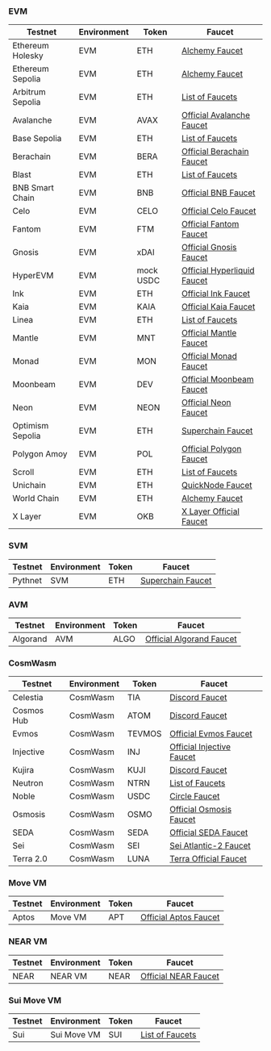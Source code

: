 <!-- The content in this file is auto-generated. Do not modify this file directly. Please see the README.md in the wormhole-mkdocs/scripts directory to learn how to update this page. -->

<!--TESTNET_FAUCETS-->
<div class="full-width" markdown>

### EVM

<table data-full-width="true" markdown><thead><th>Testnet</th><th>Environment</th><th>Token</th><th>Faucet</th></thead><tbody><tr><td>Ethereum Holesky</td><td>EVM</td><td>ETH</td><td><a href="https://www.alchemy.com/faucets/ethereum-holesky" target="_blank">Alchemy Faucet</a></td></tr><tr><td>Ethereum Sepolia</td><td>EVM</td><td>ETH</td><td><a href="https://www.alchemy.com/faucets/ethereum-sepolia" target="_blank">Alchemy Faucet</a></td></tr><tr><td>Arbitrum Sepolia</td><td>EVM</td><td>ETH</td><td><a href="https://docs.arbitrum.io/for-devs/dev-tools-and-resources/chain-info#faucets" target="_blank">List of Faucets</a></td></tr><tr><td>Avalanche</td><td>EVM</td><td>AVAX</td><td><a href="https://core.app/tools/testnet-faucet/?subnet=c&token=c" target="_blank">Official Avalanche Faucet</a></td></tr><tr><td>Base Sepolia</td><td>EVM</td><td>ETH</td><td><a href="https://docs.base.org/docs/tools/network-faucets/" target="_blank">List of Faucets</a></td></tr><tr><td>Berachain</td><td>EVM</td><td>BERA</td><td><a href="https://bartio.faucet.berachain.com/" target="_blank">Official Berachain Faucet</a></td></tr><tr><td>Blast</td><td>EVM</td><td>ETH</td><td><a href="https://docs.blast.io/tools/faucets#faucets" target="_blank">List of Faucets</a></td></tr><tr><td>BNB Smart Chain</td><td>EVM</td><td>BNB</td><td><a href="https://testnet.binance.org/faucet-smart/" target="_blank">Official BNB Faucet</a></td></tr><tr><td>Celo</td><td>EVM</td><td>CELO</td><td><a href="https://faucet.celo.org/alfajores" target="_blank">Official Celo Faucet</a></td></tr><tr><td>Fantom</td><td>EVM</td><td>FTM</td><td><a href="https://faucet.fantom.network/" target="_blank">Official Fantom Faucet</a></td></tr><tr><td>Gnosis</td><td>EVM</td><td>xDAI</td><td><a href="https://faucet.gnosischain.com/" target="_blank">Official Gnosis Faucet</a></td></tr><tr><td>HyperEVM</td><td>EVM</td><td>mock USDC</td><td><a href="https://app.hyperliquid-testnet.xyz/drip" target="_blank">Official Hyperliquid Faucet</a></td></tr><tr><td>Ink</td><td>EVM</td><td>ETH</td><td><a href="https://inkonchain.com/faucet" target="_blank">Official Ink Faucet</a></td></tr><tr><td>Kaia</td><td>EVM</td><td>KAIA</td><td><a href="https://faucet.kaia.io" target="_blank">Official Kaia Faucet</a></td></tr><tr><td>Linea</td><td>EVM</td><td>ETH</td><td><a href="https://docs.linea.build/get-started/how-to/get-testnet-eth" target="_blank">List of Faucets</a></td></tr><tr><td>Mantle</td><td>EVM</td><td>MNT</td><td><a href="https://faucet.sepolia.mantle.xyz/" target="_blank">Official Mantle Faucet</a></td></tr><tr><td>Monad</td><td>EVM</td><td>MON</td><td><a href="https://testnet.monad.xyz/" target="_blank">Official Monad Faucet</a></td></tr><tr><td>Moonbeam</td><td>EVM</td><td>DEV</td><td><a href="https://faucet.moonbeam.network/" target="_blank">Official Moonbeam Faucet</a></td></tr><tr><td>Neon</td><td>EVM</td><td>NEON</td><td><a href="https://neonfaucet.org/" target="_blank">Official Neon Faucet</a></td></tr><tr><td>Optimism Sepolia</td><td>EVM</td><td>ETH</td><td><a href="https://console.optimism.io/faucet" target="_blank">Superchain Faucet</a></td></tr><tr><td>Polygon Amoy</td><td>EVM</td><td>POL</td><td><a href="https://faucet.polygon.technology/" target="_blank">Official Polygon Faucet</a></td></tr><tr><td>Scroll</td><td>EVM</td><td>ETH</td><td><a href="https://docs.scroll.io/en/user-guide/faucet/" target="_blank">List of Faucets</a></td></tr><tr><td>Unichain</td><td>EVM</td><td>ETH</td><td><a href="https://faucet.quicknode.com/unichain/sepolia" target="_blank">QuickNode Faucet</a></td></tr><tr><td>World Chain</td><td>EVM</td><td>ETH</td><td><a href="https://www.alchemy.com/faucets/world-chain-sepolia" target="_blank">Alchemy Faucet</a></td></tr><tr><td>X Layer</td><td>EVM</td><td>OKB</td><td><a href="https://www.okx.com/xlayer/faucet" target="_blank">X Layer Official Faucet</a></td></tr></tbody></table>

### SVM

<table data-full-width="true" markdown><thead><th>Testnet</th><th>Environment</th><th>Token</th><th>Faucet</th></thead><tbody><tr><td>Pythnet</td><td>SVM</td><td>ETH</td><td><a href="https://console.optimism.io/faucet" target="_blank">Superchain Faucet</a></td></tr></tbody></table>

### AVM

<table data-full-width="true" markdown><thead><th>Testnet</th><th>Environment</th><th>Token</th><th>Faucet</th></thead><tbody><tr><td>Algorand</td><td>AVM</td><td>ALGO</td><td><a href="https://bank.testnet.algorand.network/" target="_blank">Official Algorand Faucet</a></td></tr></tbody></table>

### CosmWasm

<table data-full-width="true" markdown><thead><th>Testnet</th><th>Environment</th><th>Token</th><th>Faucet</th></thead><tbody><tr><td>Celestia</td><td>CosmWasm</td><td>TIA</td><td><a href="https://discord.gg/celestiacommunity" target="_blank">Discord Faucet</a></td></tr><tr><td>Cosmos Hub</td><td>CosmWasm</td><td>ATOM</td><td><a href="https://discord.com/invite/cosmosnetwork" target="_blank">Discord Faucet</a></td></tr><tr><td>Evmos</td><td>CosmWasm</td><td>TEVMOS</td><td><a href="https://faucet.evmos.dev/" target="_blank">Official Evmos Faucet</a></td></tr><tr><td>Injective</td><td>CosmWasm</td><td>INJ</td><td><a href="https://testnet.faucet.injective.network/" target="_blank">Official Injective Faucet</a></td></tr><tr><td>Kujira</td><td>CosmWasm</td><td>KUJI</td><td><a href="https://discord.com/channels/970650215801569330/1009931570263629854" target="_blank">Discord Faucet</a></td></tr><tr><td>Neutron</td><td>CosmWasm</td><td>NTRN</td><td><a href="https://docs.neutron.org/neutron/faq#where-is-the-testnet-faucet" target="_blank">List of Faucets</a></td></tr><tr><td>Noble</td><td>CosmWasm</td><td>USDC</td><td><a href="https://faucet.circle.com/" target="_blank">Circle Faucet</a></td></tr><tr><td>Osmosis</td><td>CosmWasm</td><td>OSMO</td><td><a href="https://faucet.testnet.osmosis.zone/" target="_blank">Official Osmosis Faucet</a></td></tr><tr><td>SEDA</td><td>CosmWasm</td><td>SEDA</td><td><a href="https://devnet.explorer.seda.xyz/faucet" target="_blank">Official SEDA Faucet</a></td></tr><tr><td>Sei</td><td>CosmWasm</td><td>SEI</td><td><a href="https://atlantic-2.app.sei.io/faucet" target="_blank">Sei Atlantic-2 Faucet</a></td></tr><tr><td>Terra 2.0</td><td>CosmWasm</td><td>LUNA</td><td><a href="https://faucet.terra.money/" target="_blank">Terra Official Faucet</a></td></tr></tbody></table>

### Move VM

<table data-full-width="true" markdown><thead><th>Testnet</th><th>Environment</th><th>Token</th><th>Faucet</th></thead><tbody><tr><td>Aptos</td><td>Move VM</td><td>APT</td><td><a href="https://www.aptosfaucet.com/" target="_blank">Official Aptos Faucet</a></td></tr></tbody></table>

### NEAR VM

<table data-full-width="true" markdown><thead><th>Testnet</th><th>Environment</th><th>Token</th><th>Faucet</th></thead><tbody><tr><td>NEAR</td><td>NEAR VM</td><td>NEAR</td><td><a href="https://near-faucet.io/" target="_blank">Official NEAR Faucet</a></td></tr></tbody></table>

### Sui Move VM

<table data-full-width="true" markdown><thead><th>Testnet</th><th>Environment</th><th>Token</th><th>Faucet</th></thead><tbody><tr><td>Sui</td><td>Sui Move VM</td><td>SUI</td><td><a href="https://docs.sui.io/build/faucet" target="_blank">List of Faucets</a></td></tr></tbody></table>

</div>
<!--TESTNET_FAUCETS-->
